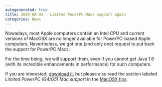 ```yaml
---
autogenerated: true
title: 2010-08-03 - Limited PowerPC Macs support again
categories: News
---
```


Nowadays, most Apple computers contain an Intel CPU and current versions of MacOSX are no longer available for PowerPC-based Apple computers. Nevertheless, we got one (and only one) request to put back the support for PowerPC Macs.

For the time being, we will support them, even if you cannot get Java 1.6 (with its incredible enhancements in performance) for such computers.

If you are interested, [download it](https://downloads.imagej.net/fiji/Heidelberg/fiji-macosx-ppc-20100802.dmg), but please also read the section labeled *Limited PowerPC (G4/G5) Mac support* in the [MacOSX tips](/platforms/macos).


